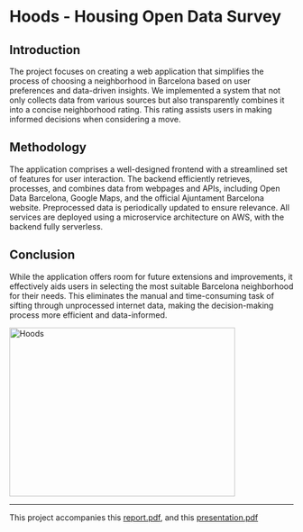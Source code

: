 # Hoods - Housing Open Data Survey

## Introduction

The project focuses on creating a web application that simplifies the process of choosing a neighborhood in Barcelona based on user preferences and data-driven insights. We implemented a system that not only collects data from various sources but also transparently combines it into a concise neighborhood rating. This rating assists users in making informed decisions when considering a move.

## Methodology

The application comprises a well-designed frontend with a streamlined set of features for user interaction. The backend efficiently retrieves, processes, and combines data from webpages and APIs, including Open Data Barcelona, Google Maps, and the official Ajuntament Barcelona website. Preprocessed data is periodically updated to ensure relevance. All services are deployed using a microservice architecture on AWS, with the backend fully serverless.

## Conclusion

While the application offers room for future extensions and improvements, it effectively aids users in selecting the most suitable Barcelona neighborhood for their needs. This eliminates the manual and time-consuming task of sifting through unprocessed internet data, making the decision-making process more efficient and data-informed.

<img src="hoods_logo.png" alt="Hoods" width="400" height="300" />

---

This project accompanies this [report.pdf](documents/report.pdf), and this [presentation.pdf](documents/presentation.pdf)
